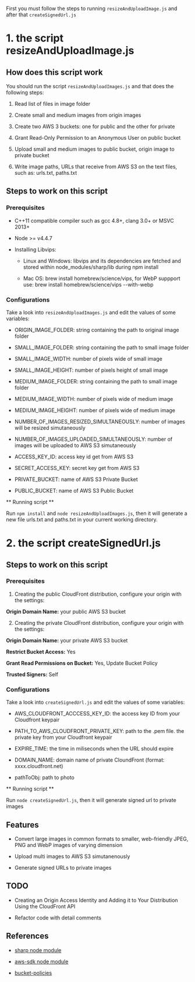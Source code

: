 
First you must follow the steps to running `resizeAndUploadImage.js` and after that `createSignedUrl.js`


# 1. the script resizeAndUploadImage.js

## How does this script work

You should run the script `resizeAndUploadImages.js` and that does the following steps:

1. Read list of files in image folder

2. Create small and medium images from origin images

3. Create two AWS 3 buckets: one for public and the other for private

4. Grant Read-Only Permission to an Anonymous User on public bucket

5. Upload small and medium images to public bucket, origin image to private bucket

6. Write image paths, URLs that receive from  AWS S3 on the text files, such as: urls.txt, paths.txt

## Steps to work on this script
	
### Prerequisites

- C++11 compatible compiler such as gcc 4.8+, clang 3.0+ or MSVC 2013+

- Node >= v4.4.7

- Installing Libvips:

	- Linux and Windows: libvips and its dependencies are fetched and stored within node_modules/sharp/lib during npm install

	- Mac OS: brew install homebrew/science/vips, for WebP suppport use: brew install homebrew/science/vips --with-webp

### Configurations

Take a look into `resizeAndUploadImages.js` and edit the values of some variables:

- ORIGIN_IMAGE_FOLDER: string containing the path to original image folder

- SMALL_IMAGE_FOLDER: string containing the path to small image folder

- SMALL_IMAGE_WIDTH: number of pixels wide of small image

- SMALL_IMAGE_HEIGHT: number of pixels height of small image

- MEDIUM_IMAGE_FOLDER: string containing the path to small image folder

- MEDIUM_IMAGE_WIDTH: number of pixels wide of medium image

- MEDIUM_IMAGE_HEIGHT: number of pixels wide of medium image

- NUMBER_OF_IMAGES_RESIZED_SIMULTANEOUSLY: number of images will be resized simutaneously

- NUMBER_OF_IMAGES_UPLOADED_SIMULTANEOUSLY: number of images will be uploaded to AWS S3 simutaneously

- ACCESS_KEY_ID: access key id get from AWS S3

- SECRET_ACCESS_KEY: secret key get from AWS S3

- PRIVATE_BUCKET: name of AWS S3 Private Bucket

- PUBLIC_BUCKET: name of AWS S3 Public Bucket

** Running script **

Run `npm install` and `node resizeAndUploadImages.js`, then it will generate a new file urls.txt and paths.txt in your current working directory.

# 2. the script createSignedUrl.js

## Steps to work on this script
	
### Prerequisites

1. Creating the public CloudFront distribution, configure your origin with the settings:

**Origin Domain Name:** your public AWS S3 bucket

2. Creating the private CloudFront distribution, configure your origin with the settings:

**Origin Domain Name:** your private AWS S3 bucket

**Restrict Bucket Access:** Yes

**Grant Read Permissions on Bucket:** Yes, Update Bucket Policy

**Trusted Signers:** Self

### Configurations

Take a look into `createSignedUrl.js` and edit the values of some variables:

- AWS_CLOUDFRONT_ACCCESS_KEY_ID: the access key ID from your Cloudfront keypair

- PATH_TO_AWS_CLOUDFRONT_PRIVATE_KEY: path to the .pem file. the private key from your Cloudfront keypair

- EXPIRE_TIME: the time in miliseconds when the URL should expire

- DOMAIN_NAME: domain name of private CloundFront (format: xxxx.cloudfront.net)

- pathToObj: path to photo

** Running script **

Run `node createSignedUrl.js`, then it will generate signed url to private images

## Features

- Convert large images in common formats to smaller, web-friendly JPEG, PNG and WebP images of varying dimension

- Upload multi images to AWS S3 simutanenously 

- Generate signed URLs to private images

## TODO

- Creating an Origin Access Identity and Adding it to Your Distribution Using the CloudFront API

- Refactor code with detail comments


## References

- [sharp node module](http://sharp.dimens.io/en/stable/) 

- [aws-sdk node module](http://docs.aws.amazon.com/AWSJavaScriptSDK/guide/node-examples.html)

- [bucket-policies](https://docs.aws.amazon.com/AmazonS3/latest/dev/example-bucket-policies.html)